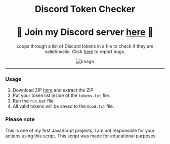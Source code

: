 <br/>
<div align="center">
  
  # Discord Token Checker
<h1>
🌟 Join my Discord server <a href="https://discord.gg/rDGsC2rwVv">here</a> 🌟
</h1>
  Loops through a list of Discord tokens in a file to check if they are valid/invalid. Click <a href="https://github.com/useragents/Discord-Token-Checker/issues">here</a> to report bugs.
  
  ![image](https://user-images.githubusercontent.com/103281345/165838182-ea2b222e-5743-43d9-a30d-57997e248433.png)


  
</div>

--------------------------------------

### Usage


1. Download ZIP <a href="https://github.com/useragents/Discord-Token-Checker/archive/refs/heads/main.zip">here</a> and extract the ZIP
2. Put your token list inside of the `tokens.txt` file.
3. Run the `run.bat` file
4. All valid tokens will be saved to the `Good.txt` file.

### Please note

This is one of my first JavaScript projects, I am not responsible for your actions using this script. This script was made for educational purposes.

